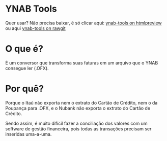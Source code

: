# YNAB Tools
Quer usar? Não precisa baixar, é só clicar aqui: 
[ynab-tools on htmlpreview](https://htmlpreview.github.io/?https://github.com/jonathanxavier/ynab-tools/blob/master/index.html)
ou aqui 
[ynab-tools on rawgit](https://cdn.rawgit.com/jonathanxavier/ynab-tools/master/index.html)

# O que é?
É um conversor que transforma suas faturas em um arquivo que o YNAB consegue ler (.OFX).

# Por quê?
Porque o Itaú não exporta nem o extrato do Cartão de Crédito, nem o da Poupança para .OFX, e o Nubank não exporta o extrato do Cartão de Crédito.

Sendo assim, é muito difícil fazer a conciliação dos valores com um software de gestão financeira, pois todas as transações precisam ser inseridas uma-a-uma.
